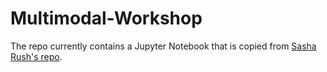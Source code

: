 # Multimodal-Workshop

The repo currently contains a Jupyter Notebook that is copied from [Sasha Rush's repo](https://github.com/srush/GPTWorld).